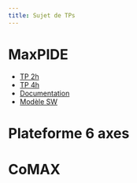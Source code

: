 ```yaml
---
title: Sujet de TPs
---
```


[comment]: <> (Page manuelle)


# MaxPIDE
 * [TP 2h](https://github.com/xpessoles/PSI_Preparation_Oral/blob/main/TPs_2024/11_MaxPID/11_MaxPID_2h.pdf)
 * [TP 4h]()
 * [Documentation](https://github.com/xpessoles/TP_Documents_PSI/blob/master/11_MaxpidE/11_MaxPIDE_Documentation.pdf)
 * [Modèle SW](https://github.com/xpessoles/TP_Documents_PSI/blob/master/11_MaxpidE/Maxpid-V2_SolidWorks_V1.zip)
 
# Plateforme 6 axes

# CoMAX